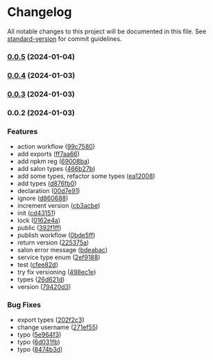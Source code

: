 # Changelog

All notable changes to this project will be documented in this file. See [standard-version](https://github.com/conventional-changelog/standard-version) for commit guidelines.

### [0.0.5](https://github.com/SalonSphere/salon-sphere-types/compare/v0.0.4...v0.0.5) (2024-01-04)

### [0.0.4](https://github.com/SalonSphere/salon-sphere-types/compare/v0.0.3...v0.0.4) (2024-01-03)

### [0.0.3](https://github.com/SalonSphere/salon-sphere-types/compare/v0.0.2...v0.0.3) (2024-01-03)

### 0.0.2 (2024-01-03)


### Features

* action workflow ([99c7580](https://github.com/SalonSphere/salon-sphere-types/commit/99c7580f916c9910690188b6761add41cafbce60))
* add exports ([ff7aa66](https://github.com/SalonSphere/salon-sphere-types/commit/ff7aa66d77351e8f35b92dd7ae81b893a86334d8))
* add npkm reg ([69008ba](https://github.com/SalonSphere/salon-sphere-types/commit/69008baccce7e5de458d419441e968d3887e57a0))
* add salon types ([466b27b](https://github.com/SalonSphere/salon-sphere-types/commit/466b27bee51a901bd9317c0fce7c93cc072f769e))
* add some types, refactor some types ([ea12008](https://github.com/SalonSphere/salon-sphere-types/commit/ea120081a16884bd1317f257535c0d87a732afc4))
* add types ([d876fb0](https://github.com/SalonSphere/salon-sphere-types/commit/d876fb07f0d0c9aba4d88110f93eb28e69f0fffb))
* declaration ([00d7e91](https://github.com/SalonSphere/salon-sphere-types/commit/00d7e91ea870ff3dd6c2047131b7ae05e6d1064a))
* ignore ([d860688](https://github.com/SalonSphere/salon-sphere-types/commit/d860688d033b84a90bd0aa8be214a9b0f579433a))
* increment version ([cb3acbe](https://github.com/SalonSphere/salon-sphere-types/commit/cb3acbe518445a2a8e1ea72a047e5c2dfe9cec73))
* init ([cd43151](https://github.com/SalonSphere/salon-sphere-types/commit/cd43151e6e12551e2c5aa4695b6539a508308990))
* lock ([0162e4a](https://github.com/SalonSphere/salon-sphere-types/commit/0162e4ac6442db06b63e32d987f80bd5ceecddbe))
* public ([392f1ff](https://github.com/SalonSphere/salon-sphere-types/commit/392f1ff13622ecbb6751082a7bc69c6afffced48))
* publish workflow ([0bde5ff](https://github.com/SalonSphere/salon-sphere-types/commit/0bde5ff5a4c2f950293c5fffa2cbb5f4a90afe5a))
* return version ([225375a](https://github.com/SalonSphere/salon-sphere-types/commit/225375a8024eb4e7e2f38e02126aaf577c32e361))
* salon error message ([bdeabac](https://github.com/SalonSphere/salon-sphere-types/commit/bdeabaccd2d44d7b480015deabb2cabecb22d958))
* service type enum ([2ef9188](https://github.com/SalonSphere/salon-sphere-types/commit/2ef91889fea97b56f111f87fee41eb9203cddd13))
* test ([cfee82d](https://github.com/SalonSphere/salon-sphere-types/commit/cfee82db6631881175d683bdf229861f13b39a2c))
* try fix versioning ([498ec1e](https://github.com/SalonSphere/salon-sphere-types/commit/498ec1e73064c5cf9da181ad20dff91a2b844d10))
* types ([26d621d](https://github.com/SalonSphere/salon-sphere-types/commit/26d621de99c4c446bb681e88508adcc636e6cc6b))
* version ([79420d3](https://github.com/SalonSphere/salon-sphere-types/commit/79420d3d7edd8eaec860f97a5ff008dadc4cea56))


### Bug Fixes

*  export types ([202f2c3](https://github.com/SalonSphere/salon-sphere-types/commit/202f2c3fcdded84d8ca0c13d6444ace7f85cce17))
* change username ([271ef55](https://github.com/SalonSphere/salon-sphere-types/commit/271ef55837e6a03752d8e874d25484245832dcf7))
* typo ([5e964f3](https://github.com/SalonSphere/salon-sphere-types/commit/5e964f39c94908d38b876d5576b4bec6c37493e9))
* typo ([6d031fb](https://github.com/SalonSphere/salon-sphere-types/commit/6d031fb5c0d7e47c9d8ab1923fe93cdd2c8b6bd8))
* typo ([8474b3d](https://github.com/SalonSphere/salon-sphere-types/commit/8474b3def8354d360e0ec6fd99c756826fa0df7f))

